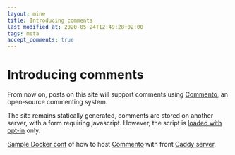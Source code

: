 ```yaml
---
layout: mine
title: Introducing comments
last_modified_at: 2020-05-24T12:49:28+02:00
tags: meta
accept_comments: true
---
```


# Introducing comments

From now on, posts on this site will support comments using [Commento](https://commento.io/), an open-source commenting system.

The site remains statically generated, comments are stored on another server, with a form requiring javascript.
However, the script is [loaded with opt-in](https://github.com/dancek/opt-in-script) only.

[Sample Docker conf](https://gitlab.com/hydrargyrum/docker-samples/-/tree/master/commento) of how to host
[Commento](https://commento.io/) with front [Caddy server](https://caddyserver.com/).


